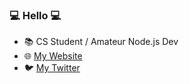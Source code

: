 ### :computer: Hello :computer:


- :books: CS Student / Amateur Node.js Dev
- :globe_with_meridians: [My Website](http://stevent.dev)
- :bird: [My Twitter](http://twitter.com/botprotection)
